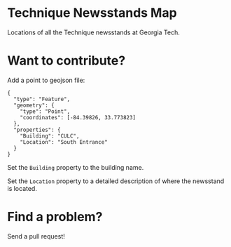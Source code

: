 Technique Newsstands Map
==============
Locations of all the Technique newsstands at Georgia Tech.

Want to contribute?
===================
Add a point to geojson file:
```
{
  "type": "Feature",
  "geometry": {
    "type": "Point",
    "coordinates": [-84.39826, 33.773823]
  },
  "properties": {
    "Building": "CULC",
    "Location": "South Entrance"
  }
}
```

Set the `Building` property to the building name.

Set the `Location` property to a detailed description of where the newsstand is located.

Find a problem?
===============
Send a pull request!
